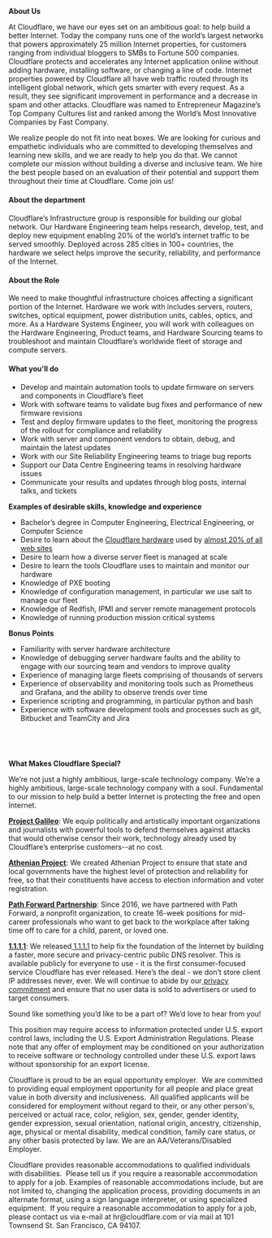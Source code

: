 <div class="content-intro">
	<div><strong>About Us</strong></div>
	<div>
		<p><span style="font-weight: 400;">At Cloudflare, we have our eyes set on an ambitious goal: to help build a better Internet. Today the company runs one of the world’s largest networks that powers approximately 25 million Internet properties, for customers ranging from individual bloggers to SMBs to Fortune 500 companies. Cloudflare protects and accelerates any Internet application online without adding hardware, installing software, or changing a line of code. Internet properties powered by Cloudflare all have web traffic routed through its intelligent global network, which gets smarter with every request. As a result, they see significant improvement in performance and a decrease in spam and other attacks. Cloudflare was named to Entrepreneur Magazine’s Top Company Cultures list and ranked among the World’s Most Innovative Companies by Fast Company.</span><span style="font-weight: 400;">&nbsp;</span></p>
		<p><span style="font-weight: 400;">We realize people do not fit into neat boxes. We are looking for curious and empathetic individuals who are committed to developing themselves and learning new skills, and we are ready to help you do that. We cannot complete our mission without building a diverse and inclusive team. We hire the best people based on an evaluation of their potential and support them throughout their time at Cloudflare. Come join us!&nbsp;</span></p>
	</div>
</div>
<h4><strong>About the department</strong></h4>
<h4><span style="font-weight: 400;">Cloudflare’s Infrastructure group is responsible for building our global network. Our Hardware Engineering team helps research, develop, test, and deploy new equipment enabling 20% of the world’s internet traffic to be served smoothly. Deployed across 285 cities in 100+ countries, the hardware we select helps improve the security, reliability, and performance of the Internet.</span></h4>
<h4><strong>About the Role</strong></h4>
<p><span style="font-weight: 400;">We need to make thoughtful infrastructure choices affecting a significant portion of the Internet. Hardware we work with includes servers, routers, switches, optical equipment, power distribution units, cables, optics, and more. As a Hardware Systems Engineer, you will work with colleagues on the Hardware Engineering, Product teams, and Hardware Sourcing teams to troubleshoot and maintain Cloudflare’s worldwide fleet of storage and compute servers.</span></p>
<h4><strong>What you'll do</strong></h4>
<ul>
	<li style="font-weight: 400;"><span style="font-weight: 400;">Develop and maintain automation tools to update firmware on servers and components in Cloudflare’s fleet</span></li>
	<li style="font-weight: 400;"><span style="font-weight: 400;">Work with software teams to validate bug fixes and performance of new firmware revisions</span></li>
	<li style="font-weight: 400;"><span style="font-weight: 400;">Test and deploy firmware updates to the fleet, monitoring the progress of the rollout for compliance and reliability</span></li>
	<li style="font-weight: 400;"><span style="font-weight: 400;">Work with server and component vendors to obtain, debug, and maintain the latest updates</span></li>
	<li style="font-weight: 400;"><span style="font-weight: 400;">Work with our Site Reliability Engineering teams to triage bug reports</span></li>
	<li style="font-weight: 400;"><span style="font-weight: 400;">Support our Data Centre Engineering teams in resolving hardware issues</span></li>
	<li style="font-weight: 400;"><span style="font-weight: 400;">Communicate your results and updates through blog posts, internal talks, and tickets</span></li>
</ul>
<p><strong>Examples of desirable skills, knowledge and experience</strong></p>
<ul>
	<li style="font-weight: 400;"><span style="font-weight: 400;">Bachelor’s degree in Computer Engineering, Electrical Engineering, or Computer Science</span></li>
	<li style="font-weight: 400;"><span style="font-weight: 400;">Desire to learn about the </span><a href="https://blog.cloudflare.com/the-epyc-journey-continues-to-milan-in-cloudflares-11th-generation-edge-server/"><span style="font-weight: 400;">Cloudflare hardware</span></a><span style="font-weight: 400;"> used by </span><a href="https://blog.cloudflare.com/application-security/"><span style="font-weight: 400;">almost 20% of all web sites</span></a></li>
	<li style="font-weight: 400;"><span style="font-weight: 400;">Desire to learn how a diverse server fleet is managed at scale</span></li>
	<li style="font-weight: 400;"><span style="font-weight: 400;">Desire to learn the tools Cloudflare uses to maintain and monitor our hardware</span></li>
	<li style="font-weight: 400;"><span style="font-weight: 400;">Knowledge of PXE booting</span></li>
	<li style="font-weight: 400;"><span style="font-weight: 400;">Knowledge of configuration management, in particular we use salt to manage our fleet</span></li>
	<li style="font-weight: 400;"><span style="font-weight: 400;">Knowledge of Redfish, IPMI and server remote management protocols</span></li>
	<li style="font-weight: 400;"><span style="font-weight: 400;">Knowledge of running production mission critical systems</span></li>
</ul>
<p><strong>Bonus Points</strong></p>
<ul>
	<li style="font-weight: 400;"><span style="font-weight: 400;">Familiarity with server hardware architecture</span></li>
	<li style="font-weight: 400;"><span style="font-weight: 400;">Knowledge of debugging server hardware faults and the ability to engage with our sourcing team and vendors to improve quality</span></li>
	<li style="font-weight: 400;"><span style="font-weight: 400;">Experience of managing large fleets comprising of thousands of servers</span></li>
	<li style="font-weight: 400;"><span style="font-weight: 400;">Experience of observability and monitoring tools such as Prometheus and Grafana, and the ability to observe trends over time</span></li>
	<li style="font-weight: 400;"><span style="font-weight: 400;">Experience scripting and programming, in particular python and bash</span></li>
	<li style="font-weight: 400;"><span style="font-weight: 400;">Experience with software development tools and processes such as git, Bitbucket and TeamCity and Jira</span></li>
</ul>
<h4><br><br></h4>
<div class="content-conclusion">
	<p><strong>What Makes Cloudflare Special?</strong></p>
	<p><span style="font-weight: 400;">We’re not just a highly ambitious, large-scale technology company. We’re a highly ambitious, large-scale technology company with a soul. Fundamental to our mission to help build a better Internet is protecting the free and open Internet.</span></p>
	<p><a href="https://blog.cloudflare.com/protecting-free-expression-online/"><strong>Project Galileo</strong></a><span style="font-weight: 400;">: We equip politically and artistically important organizations and journalists with powerful tools to defend themselves against attacks that would otherwise censor their work, technology already used by Cloudflare’s enterprise customers--at no cost.</span></p>
	<p><strong><a href="https://www.cloudflare.com/athenian/">Athenian Project</a></strong><span style="font-weight: 400;">: We created Athenian Project to ensure that state and local governments have the highest level of protection and reliability for free, so that their constituents have access to election information and voter registration.</span></p>
	<p><a href="https://blog.cloudflare.com/tag/path-forward/"><strong>Path Forward Partnership</strong></a><span style="font-weight: 400;">: Since 2016, we have partnered with Path Forward, a nonprofit organization, to create 16-week positions for mid-career professionals who want to get back to the workplace after taking time off to care for a child, parent, or loved one.</span></p>
	<p><a href="https://1.1.1.1/"><strong>1.1.1.1</strong></a><span style="font-weight: 400;">: We released</span><a href="https://1.1.1.1/"> <span style="font-weight: 400;">1.1.1.1</span></a><span style="font-weight: 400;"> to help fix the foundation of the Internet by building a faster, more secure and privacy-centric public DNS resolver. This is available publicly for everyone to use - it is the first consumer-focused service Cloudflare has ever released. Here’s the deal - we don’t store client IP addresses never, ever. We will continue to abide by our</span><a href="https://developers.cloudflare.com/1.1.1.1/privacy/public-dns-resolver"> privacy commitment</a><span style="font-weight: 400;"> and ensure that no user data is sold to advertisers or used to target consumers.</span></p>
	<p><span style="font-weight: 400;">Sound like something you’d like to be a part of? We’d love to hear from you!</span></p>
	<p><span style="font-weight: 400;">This position may require access to information protected under U.S. export control laws, including the U.S. Export Administration Regulations. Please note that any offer of employment may be conditioned on your authorization to receive software or technology controlled under these U.S. export laws without sponsorship for an export license.</span></p>
	<p><span style="font-weight: 400;">Cloudflare is proud to be an equal opportunity employer. &nbsp;We are committed to providing equal employment opportunity for all people and place great value in both diversity and inclusiveness. &nbsp;All qualified applicants will be considered for employment without regard to their, or any other person's, perceived or actual</span> <span style="font-weight: 400;">race, color, religion, sex, gender, gender identity, gender expression, sexual orientation, national origin, ancestry, citizenship, age, physical or mental disability, medical condition, family care status, or any other basis protected by law. </span><span style="font-weight: 400;">We are an AA/Veterans/Disabled Employer.</span></p>
	<p><span style="font-weight: 400;">Cloudflare provides reasonable accommodations to qualified individuals with disabilities. &nbsp;Please tell us if you require a reasonable accommodation to apply for a job. Examples of reasonable accommodations include, but are not limited to, changing the application process, providing documents in an alternate format, using a sign language interpreter, or using specialized equipment. &nbsp;If you require a reasonable accommodation to apply for a job, please contact us via e-mail at </span><span style="font-weight: 400;">hr@cloudflare.com</span><span style="font-weight: 400;"> or via mail at 101 Townsend St. San Francisco, CA 94107.</span></p>
</div>